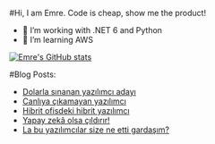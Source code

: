 #Hi, I am Emre.
Code is cheap, show me the product!

- 🔭 I’m working with .NET 6 and Python
- 🌱 I’m learning AWS

[![Emre's GitHub stats](https://github-readme-stats.vercel.app/api?username=emert117)](https://github.com/anuraghazra/github-readme-stats)

#Blog Posts:
<!-- BLOG-POST-LIST:START -->
- [Dolarla sınanan yazılımcı adayı](https://www.saascommando.com/2022/12/dolarla-snanan-yazlmc-aday.html)
- [Canlıya çıkamayan yazılımcı](https://www.saascommando.com/2022/11/canlya-ckamayan-yazlmc.html)
- [Hibrit ofisdeki hibrit yazılımcı](https://www.saascommando.com/2022/09/hibrit-ofisdeki-hibrit-yazlmc.html)
- [Yapay zekâ olsa çıldırır!](https://www.saascommando.com/2022/08/yapay-zeka-olsa-cldrr.html)
- [La bu yazılımcılar size ne etti gardaşım?](https://www.saascommando.com/2022/06/la-bu-yazlmclar-size-ne-etti-gardasm.html)
<!-- BLOG-POST-LIST:END -->
